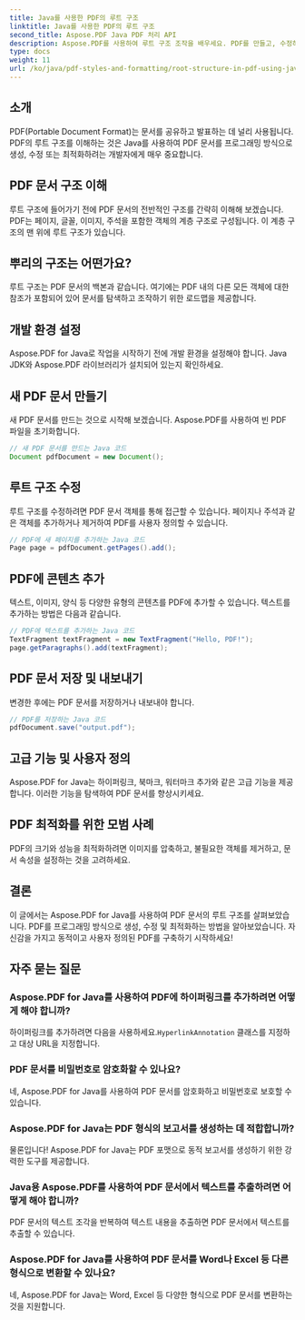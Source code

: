 ```yaml
---
title: Java를 사용한 PDF의 루트 구조
linktitle: Java를 사용한 PDF의 루트 구조
second_title: Aspose.PDF Java PDF 처리 API
description: Aspose.PDF를 사용하여 루트 구조 조작을 배우세요. PDF를 만들고, 수정하고, 향상시키세요.
type: docs
weight: 11
url: /ko/java/pdf-styles-and-formatting/root-structure-in-pdf-using-java/
---
```


## 소개

PDF(Portable Document Format)는 문서를 공유하고 발표하는 데 널리 사용됩니다. PDF의 루트 구조를 이해하는 것은 Java를 사용하여 PDF 문서를 프로그래밍 방식으로 생성, 수정 또는 최적화하려는 개발자에게 매우 중요합니다.

## PDF 문서 구조 이해

루트 구조에 들어가기 전에 PDF 문서의 전반적인 구조를 간략히 이해해 보겠습니다. PDF는 페이지, 글꼴, 이미지, 주석을 포함한 객체의 계층 구조로 구성됩니다. 이 계층 구조의 맨 위에 루트 구조가 있습니다.

## 뿌리의 구조는 어떤가요?

루트 구조는 PDF 문서의 백본과 같습니다. 여기에는 PDF 내의 다른 모든 객체에 대한 참조가 포함되어 있어 문서를 탐색하고 조작하기 위한 로드맵을 제공합니다. 

## 개발 환경 설정

Aspose.PDF for Java로 작업을 시작하기 전에 개발 환경을 설정해야 합니다. Java JDK와 Aspose.PDF 라이브러리가 설치되어 있는지 확인하세요.

## 새 PDF 문서 만들기

새 PDF 문서를 만드는 것으로 시작해 보겠습니다. Aspose.PDF를 사용하여 빈 PDF 파일을 초기화합니다.

```java
// 새 PDF 문서를 만드는 Java 코드
Document pdfDocument = new Document();
```

## 루트 구조 수정

루트 구조를 수정하려면 PDF 문서 객체를 통해 접근할 수 있습니다. 페이지나 주석과 같은 객체를 추가하거나 제거하여 PDF를 사용자 정의할 수 있습니다.

```java
// PDF에 새 페이지를 추가하는 Java 코드
Page page = pdfDocument.getPages().add();
```

## PDF에 콘텐츠 추가

텍스트, 이미지, 양식 등 다양한 유형의 콘텐츠를 PDF에 추가할 수 있습니다. 텍스트를 추가하는 방법은 다음과 같습니다.

```java
// PDF에 텍스트를 추가하는 Java 코드
TextFragment textFragment = new TextFragment("Hello, PDF!");
page.getParagraphs().add(textFragment);
```

## PDF 문서 저장 및 내보내기

변경한 후에는 PDF 문서를 저장하거나 내보내야 합니다.

```java
// PDF를 저장하는 Java 코드
pdfDocument.save("output.pdf");
```

## 고급 기능 및 사용자 정의

Aspose.PDF for Java는 하이퍼링크, 북마크, 워터마크 추가와 같은 고급 기능을 제공합니다. 이러한 기능을 탐색하여 PDF 문서를 향상시키세요.

## PDF 최적화를 위한 모범 사례

PDF의 크기와 성능을 최적화하려면 이미지를 압축하고, 불필요한 객체를 제거하고, 문서 속성을 설정하는 것을 고려하세요.

## 결론

이 글에서는 Aspose.PDF for Java를 사용하여 PDF 문서의 루트 구조를 살펴보았습니다. PDF를 프로그래밍 방식으로 생성, 수정 및 최적화하는 방법을 알아보았습니다. 자신감을 가지고 동적이고 사용자 정의된 PDF를 구축하기 시작하세요!

## 자주 묻는 질문

### Aspose.PDF for Java를 사용하여 PDF에 하이퍼링크를 추가하려면 어떻게 해야 합니까?

하이퍼링크를 추가하려면 다음을 사용하세요.`HyperlinkAnnotation` 클래스를 지정하고 대상 URL을 지정합니다.

### PDF 문서를 비밀번호로 암호화할 수 있나요?

네, Aspose.PDF for Java를 사용하여 PDF 문서를 암호화하고 비밀번호로 보호할 수 있습니다.

### Aspose.PDF for Java는 PDF 형식의 보고서를 생성하는 데 적합합니까?

물론입니다! Aspose.PDF for Java는 PDF 포맷으로 동적 보고서를 생성하기 위한 강력한 도구를 제공합니다.

### Java용 Aspose.PDF를 사용하여 PDF 문서에서 텍스트를 추출하려면 어떻게 해야 합니까?

PDF 문서의 텍스트 조각을 반복하여 텍스트 내용을 추출하면 PDF 문서에서 텍스트를 추출할 수 있습니다.

### Aspose.PDF for Java를 사용하여 PDF 문서를 Word나 Excel 등 다른 형식으로 변환할 수 있나요?

네, Aspose.PDF for Java는 Word, Excel 등 다양한 형식으로 PDF 문서를 변환하는 것을 지원합니다.